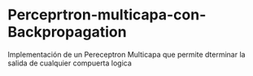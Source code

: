 # Perceprtron-multicapa-con-Backpropagation
Implementación de un Pereceptron Multicapa que permite dterminar la salida de cualquier compuerta logica
